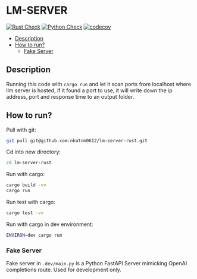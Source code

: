 # LM-SERVER


[![Rust Check](https://github.com/nhatnm0612/lm-server-rust/actions/workflows/rust.yml/badge.svg?branch=main)](https://github.com/nhatnm0612/lm-server-rust/actions/workflows/rust.yml?query=branch%3Amain)
[![Python Check](https://github.com/nhatnm0612/lm-server-rust/actions/workflows/python-app.yml/badge.svg?branch=main)](https://github.com/nhatnm0612/lm-server-rust/actions/workflows/python-app.yml?query=branch%3Amain)
[![codecov](https://codecov.io/gh/nhatnm0612/lm-server-rust/graph/badge.svg?token=5ARNRQFB42)](https://codecov.io/gh/nhatnm0612/lm-server-rust)

- [Description](#description)
- [How to run?](#how-to-run)
    - [Fake Server](#fake-server)


## Description
Running this code with `cargo run` and let it scan ports from localhost where llm server is hosted, if it found a port to use, it will write down the ip address, port and response time to an output folder.

## How to run?
Pull with git:
```bash
git pull git@github.com:nhatnm0612/lm-server-rust.git
```

Cd into new directory:
```bash
cd lm-server-rust
```

Run with cargo:
```bash
cargo build -vv
cargo run
```

Run test with cargo:
```bash
cargo test -vv
```

Run with cargo in dev environment:
```bash
ENVIRON=dev cargo run
```

### Fake Server
Fake server in `.dev/main.py` is a Python FastAPI Server mimicking OpenAI completions route. Used for development only.
